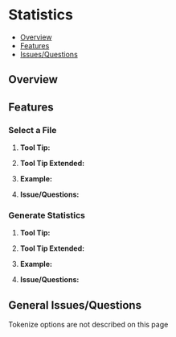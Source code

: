 # Statistics

* [Overview](#overview)
* [Features](#features)
* [Issues/Questions](#issues)

## <a name='overview'></a> Overview



## <a name='features'></a> Features

### Select a File
1. __Tool Tip:__  
   
2. __Tool Tip Extended:__  
   
3. __Example:__  
   
4. __Issue/Questions:__  
   

### Generate Statistics
1. __Tool Tip:__  
   
2. __Tool Tip Extended:__  
   
3. __Example:__  
   
4. __Issue/Questions:__  
   
   
## <a name='issues'></a> General Issues/Questions
Tokenize options are not described on this page

